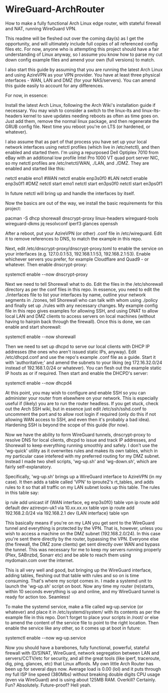 # WireGuard-ArchRouter
How to make a fully functional Arch Linux edge router, with stateful firewall and NAT, running WireGuard VPN.

This readme will be fleshed out over the coming day(s) as I get the opportunity, and will ultimately include full copies of all referenced config files etc. For now, anyone who is attempting this project should have a fair understanding of Linux anyway, so I assume you know how to parse my cut down config example files and amend your own (full versions) to match.

I also start this guide by assuming that you are running the latest Arch Linux and using AzireVPN as your VPN provider. You have at least three physical interfaces - WAN, LAN and DMZ (for your NAS/servers). You can amend this guide easily to account for any differences.

For now, in essence:

Install the latest Arch Linux, following the Arch Wiki's installation guide if necessary. You may wish to consider a switch to the linux-lts and linux-lts-headers kernel to save updates needing reboots as often as time goes on. Just add them, remove the normal linux package, and then regenerate the GRUB config file. Next time you reboot you're on LTS (or hardened, or whatever).

I also assume that as part of that process you have set up your local network interfaces using netctl profiles (which live in /etc/netctl), and then enabled and started them. I'm using a repurposed Dell Optiplex 7010 from eBay with an additional low profile Intel Pro 1000 VT quad port server NIC, so my netctl profiles are /etc/netctl/WAN, ./LAN, and ./DMZ. They are enabled and started like this:

netctl enable eno1 #WAN
netctl enable enp3s0f0 #LAN
netctl enable enp3s0f1 #DMZ
netctl start emo1
netctl start en3ps0f0
netctl start en3ps0f1

In future netctl will bring up and handle the interfaces by itself. 

Now the basics are out of the way, we install the basic requirements for this project:

pacman -S dhcp shorewall dnscrypt-proxy linux-headers wireguard-tools wireguard-dkms jq resolvconf iperf3 glances openssh

After a reboot, put your AzireVPN (or other) .conf file in /etc/wireguard. Edit it to remove references to DNS, to match the example in this repo.

Next, edit /etc/dnscrypt-proxy/dnscrypt-proxy.toml to enable the service on your interfaces (e.g. 127.0.0.1:53, 192.168.1.1:53, 192.168.2.1:53). Enable whichever servers you prefer, for example Cloudflare and Quad9 - or whatever. Then enable dnscrypt-proxy:

systemctl enable --now dnscrypt-proxy

Next we need to tell Shorewall what to do. Edit the files in the /etc/shorewall directory as per the conf files in this repo. In essence, you need to edit the ./interfaces file to list your interfaces by name, outline your network segments in ./zones, tell Shorewall who can talk with whom using ./policy and finally set up ./rules with any necessary changes. My example config file in this repo gives examples for allowing SSH, and using DNAT to allow local LAN and DMZ clients to access servers on local machines (without having to hairpin back through the firewall). Once this is done, we can enable and start shorewall:

systemctl enable --now shorewall

Then we need to set up dhcpd to serve our local clients with DHCP IP addresses (the ones who aren't issued static IPs, anyway). Edit /etc/dhcpd.conf and use the repo's example .conf file as a guide. Start it with 'authoritative;' and amend the subnets to your liking (eg 172.16.32.0/24 instead of 192.168.1.0/24 or whatever). You can flesh out the example static IP hosts as or if required. Then start and enable the DHCPD's server:

systemctl enable --now dhcpd4

At this point, you may wish to configure and enable SSH so you can administer your router from elsewhere on your network. This is especially useful if (likely) you are to run the router headless. If you get stuck, check out the Arch SSH wiki, but in essence just edit /etc/ssh/sshd.conf to uncomment the port and to allow root login if required (only do this if not allowing WAN access to SSH, and even then it's probably a bad idea). Hardening SSH is beyond the scope of this guide (for now).

Now we have the ability to form WireGuard tunnels, dnscrypt-proxy to resolve DNS for local clients, dhcpd to issue and track IP addresses, and Shorewall to keep everything running smoothly and safely. I don't use the 'wg-quick' utility as it overwrites rules and makes its own tables, which in my particular case intefered with my preferred routing for my DMZ subnet. Instead I made two shell scripts, 'wg-up.sh' and 'wg-down.sh', which are fairly self-explanatory. 

Specifically, 'wg-up.sh' brings up a WireGuard interface to AzireVPN (in my case). It then adds a table called 'VPN' to iproute2's rt_tables, and adds rules to it so that all traffic on my LAN subnet looks up this table. The rules in this table say:

ip rule add unicast iif {WAN interface, eg enp3s0f0} table vpn
ip route add default dev azirevpn-uk1 via 10.xx.xx.xx table vpn
ip route add 192.168.2.0/24 via 192.168.2.1 dev {LAN interface} table vpn

This basically means if you're on my LAN you get sent to the WireGuard tunnel and everything is protected by the VPN. That is, however, unless you wish to access a machine on the DMZ subnet (192.168.2.0/24). In this case you're sent there directly by the router, bypassing the VPN. Everyone else (the firewall, the DMZ zone clients) get sent directly over WAN and bypass the tunnel. This was necessary for me to keep my servers running properly (Plex, SABnzbd, Sonarr etc) and be able to reach them using mydomain.com over the internet.

This is all very well and good, but bringing up the WireGuard interface, adding tables, fleshing out that table with rules and so on is time consuming. That's where my script comes in. I made a systemd unit to launch the 'wg-up.sh' script on boot. Now any time my router (re)starts, within 10 seconds everything is up and online, and my WireGuard tunnel is ready for action too. Seamless!

To make the systemd service, make a file called wg-up.service (or whatever) and place it in /etc/systemd/system/ with its contents as per the example file in this repo. Don't forget to place your scripts in /root/ or else to amend the content of the service file to point to the right location. Then enable the service like any other, so it comes up at boot in future:

systemctl enable --now wg-up.service

Now you should have a barebones, fully functional, powerful, stateful firewall with (D/S)NAT, WireGuard, network segregation between LAN and servers/CCTV/etc for security, and all the great tools (like iperf, traceroute, dig, ping, glances, etc) that Linux affords. My own little Arch Router has been up for several days now. Average load is 0.00 (lol) and it puts through my full ISP line speed (380Mbs) without breaking double digits CPU usage (even via WireGuard) and is using about 125MB RAM. Overkill? Certainly. Fun? Absolutely. Future-proof? Hell yeah.
